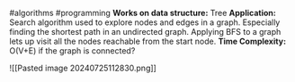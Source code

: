 #algorithms #programming 
**Works on data structure:** Tree 
**Application:** Search algorithm used to explore nodes and edges in a graph. Especially finding the shortest path in an undirected graph. Applying BFS to a graph lets up visit all the nodes reachable from the start node. 
**Time Complexity:** O(V+E) if the graph is connected? 

![[Pasted image 20240725112830.png]]




